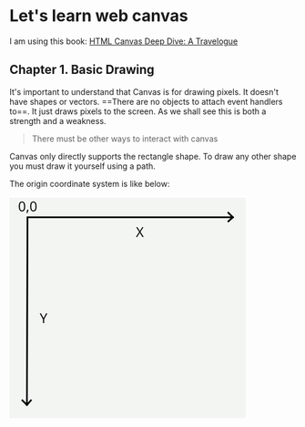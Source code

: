 # Let's learn web canvas

I am using this book: [HTML Canvas Deep Dive: A Travelogue](https://joshondesign.com/p/books/canvasdeepdive/title.html)

## Chapter 1. Basic Drawing

It's important to understand that Canvas is for drawing pixels.
It doesn't have shapes or vectors. ==There are no objects to attach event handlers to==.
It just draws pixels to the screen.
As we shall see this is both a strength and a weakness. 

> There must be other ways to interact with canvas

Canvas only directly supports the rectangle shape.
To draw any other shape you must draw it yourself using a path.

The origin coordinate system is like below:

![coordinate system](./pics/coords.png)
